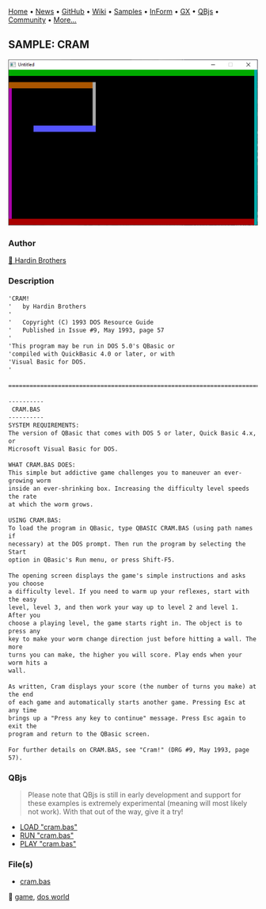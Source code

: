 [Home](https://qb64.com) • [News](../../news.md) • [GitHub](https://github.com/QB64Official/qb64) • [Wiki](https://github.com/QB64Official/qb64/wiki) • [Samples](../../samples.md) • [InForm](../../inform.md) • [GX](../../gx.md) • [QBjs](../../qbjs.md) • [Community](../../community.md) • [More...](../../more.md)

## SAMPLE: CRAM

![screenshot.png](img/screenshot.png)

### Author

[🐝 Hardin Brothers](../hardin-brothers.md) 

### Description

```text
'CRAM!
'   by Hardin Brothers
'
'   Copyright (C) 1993 DOS Resource Guide
'   Published in Issue #9, May 1993, page 57
'
'This program may be run in DOS 5.0's QBasic or
'compiled with QuickBasic 4.0 or later, or with
'Visual Basic for DOS.
'

==============================================================================

----------
 CRAM.BAS
----------
SYSTEM REQUIREMENTS:
The version of QBasic that comes with DOS 5 or later, Quick Basic 4.x, or 
Microsoft Visual Basic for DOS.

WHAT CRAM.BAS DOES:
This simple but addictive game challenges you to maneuver an ever-growing worm 
inside an ever-shrinking box. Increasing the difficulty level speeds the rate 
at which the worm grows.

USING CRAM.BAS:
To load the program in QBasic, type QBASIC CRAM.BAS (using path names if 
necessary) at the DOS prompt. Then run the program by selecting the Start 
option in QBasic's Run menu, or press Shift-F5.

The opening screen displays the game's simple instructions and asks you choose 
a difficulty level. If you need to warm up your reflexes, start with the easy 
level, level 3, and then work your way up to level 2 and level 1. After you 
choose a playing level, the game starts right in. The object is to press any 
key to make your worm change direction just before hitting a wall. The more 
turns you can make, the higher you will score. Play ends when your worm hits a 
wall.

As written, Cram displays your score (the number of turns you make) at the end 
of each game and automatically starts another game. Pressing Esc at any time 
brings up a "Press any key to continue" message. Press Esc again to exit the 
program and return to the QBasic screen.

For further details on CRAM.BAS, see "Cram!" (DRG #9, May 1993, page 57).
```

### QBjs

> Please note that QBjs is still in early development and support for these examples is extremely experimental (meaning will most likely not work). With that out of the way, give it a try!

* [LOAD "cram.bas"](https://v6p9d9t4.ssl.hwcdn.net/html/6022890/index.html?src=https://qb64.com/samples/cram/src/cram.bas)
* [RUN "cram.bas"](https://v6p9d9t4.ssl.hwcdn.net/html/6022890/index.html?mode=auto&src=https://qb64.com/samples/cram/src/cram.bas)
* [PLAY "cram.bas"](https://v6p9d9t4.ssl.hwcdn.net/html/6022890/index.html?mode=play&src=https://qb64.com/samples/cram/src/cram.bas)

### File(s)

* [cram.bas](src/cram.bas)

🔗 [game](../game.md), [dos world](../dos-world.md)
